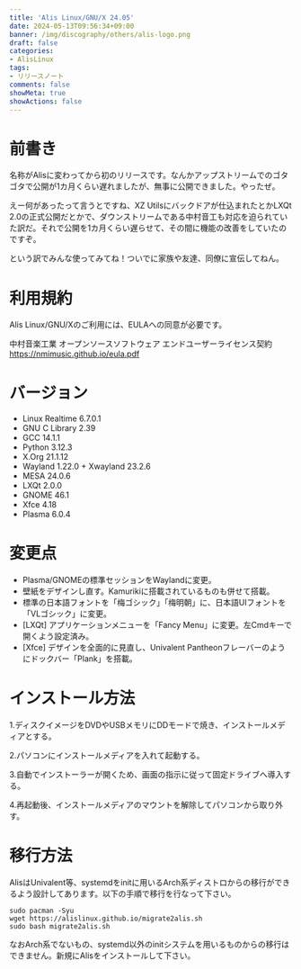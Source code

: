 ```yaml
---
title: 'Alis Linux/GNU/X 24.05'
date: 2024-05-13T09:56:34+09:00
banner: /img/discography/others/alis-logo.png
draft: false
categories:
- AlisLinux
tags:
- リリースノート
comments: false
showMeta: true
showActions: false
---
```


# 前書き
名称がAlisに変わってから初のリリースです。なんかアップストリームでのゴタゴタで公開が1カ月くらい遅れましたが、無事に公開できました。やったぜ。

えー何があったって言うとですね、XZ Utilsにバックドアが仕込まれたとかLXQt 2.0の正式公開だとかで、ダウンストリームである中村音工も対応を迫られていた訳だ。それで公開を1カ月くらい遅らせて、その間に機能の改善をしていたのですぞ。

という訳でみんな使ってみてね！ついでに家族や友達、同僚に宣伝してねん。

# 利用規約
Alis Linux/GNU/Xのご利用には、EULAへの同意が必要です。

中村音楽工業 オープンソースソフトウェア エンドユーザーライセンス契約 https://nmimusic.github.io/eula.pdf

# バージョン
- Linux Realtime 6.7.0.1
- GNU C Library 2.39
- GCC 14.1.1
- Python 3.12.3
- X.Org 21.1.12
- Wayland 1.22.0 + Xwayland 23.2.6
- MESA 24.0.6
- LXQt 2.0.0
- GNOME 46.1
- Xfce 4.18
- Plasma 6.0.4

# 変更点
- Plasma/GNOMEの標準セッションをWaylandに変更。
- 壁紙をデザインし直す。Kamurikiに搭載されているものも併せて搭載。
- 標準の日本語フォントを「梅ゴシック」「梅明朝」に、日本語UIフォントを「VLゴシック」に変更。
- [LXQt] アプリケーションメニューを「Fancy Menu」に変更。左Cmdキーで開くよう設定済み。
- [Xfce] デザインを全面的に見直し、Univalent Pantheonフレーバーのようにドックバー「Plank」を搭載。

# インストール方法
1.ディスクイメージをDVDやUSBメモリにDDモードで焼き、インストールメディアとする。

2.パソコンにインストールメディアを入れて起動する。

3.自動でインストーラーが開くため、画面の指示に従って固定ドライブへ導入する。

4.再起動後、インストールメディアのマウントを解除してパソコンから取り外す。

# 移行方法
AlisはUnivalent等、systemdをinitに用いるArch系ディストロからの移行ができるよう設計してあります。以下の手順で移行を行なって下さい。

```
sudo pacman -Syu
wget https://alislinux.github.io/migrate2alis.sh
sudo bash migrate2alis.sh
```

なおArch系でないもの、systemd以外のinitシステムを用いるものからの移行はできません。新規にAlisをインストールして下さい。
